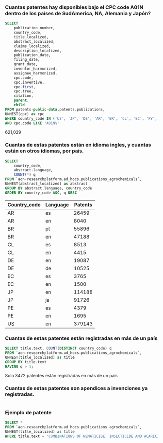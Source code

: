 ### Cuantas patentes hay disponibles bajo el CPC code A01N dentro de los países de SudAmerica, NA, Alemania y Japón?

```sql
SELECT 
    publication_number,
    country_code,
    title_localized,
    abstract_localized,
    claims_localized,
    description_localized,
    publication_date,
    filing_date,
    grant_date,
    inventor_harmonized,
    assignee_harmonized,
    cpc.code,
    cpc.inventive,
    cpc.first,
    cpc.tree,
    citation,
    parent,
    child
FROM patents-public-data.patents.publications,
UNNEST(cpc) as cpc
WHERE country_code IN ('US', 'JP', 'DE', 'AR', 'BR', 'CL', 'EC', 'PY', 'PE', 'VE', 'BO')
AND cpc.code LIKE 'A01N%'
```

621,029

### Cuantas de estas patentes están en idioma ingles, y cuantas están en otros idiomas, por país.

```sql
SELECT
    country_code,
    abstract.language, 
    COUNT(*) q
FROM `acn-researchplatform.ad_hocs.publications_agrochemicals`,
UNNEST(abstract_localized) as abstract
GROUP BY abstract.language, country_code
ORDER BY country_code ASC, q DESC
```

| Country_code | Language | Patents|
|--------------|----------|--------|
| AR           | es       |  26459 |
| AR           | en       |   8040 |
| BR           | pt       |  55896 |
| BR           | en       |  47188 |
| CL           | es       |   8513 |
| CL           | en       |   4415 |
| DE           | en       |  19087 |
| DE           | de       |  10525 |
| EC           | es       |   3765 |
| EC           | en       |   1500 |
| JP           | en       | 114188 |
| JP           | ja       |  91726 |
| PE           | es       |   4379 |
| PE           | en       |   1695 |
| US           | en       | 379143 |

### Cuantas de estas patentes están registradas en más de un país

```sql
SELECT title.text, COUNT(DISTINCT country_code) q
FROM `acn-researchplatform.ad_hocs.publications_agrochemicals`,
UNNEST(title_localized) as title
GROUP BY title.text
HAVING q > 1;
```

Solo 3472 patentes están registradas en más de un país

### Cuantas de estas patentes son apendices a invenciones ya registradas.

```sql

```


### Ejemplo de patente
```sql
SELECT *
FROM `acn-researchplatform.ad_hocs.publications_agrochemicals`,
UNNEST(title_localized) as title
WHERE title.text = 'COMBINATIONS OF NEMATICIDE, INSECTICIDE AND ACARICIDAL ACTIVE PRINCIPLES INCLUDING PYRIDYLETHYLBENZAMIDE AND INSECTICIDES'
```